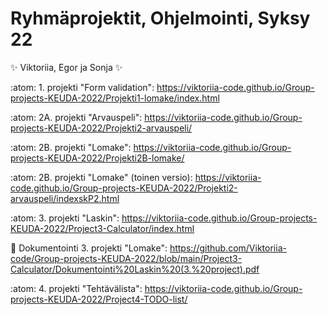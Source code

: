 # Ryhmäprojektit, Ohjelmointi, Syksy 22

:sparkles: Viktoriia, Egor ja Sonja :sparkles:

:atom: 1. projekti "Form validation": https://viktoriia-code.github.io/Group-projects-KEUDA-2022/Projekti1-lomake/index.html

:atom: 2A. projekti "Arvauspeli": https://viktoriia-code.github.io/Group-projects-KEUDA-2022/Projekti2-arvauspeli/

:atom: 2B. projekti "Lomake": https://viktoriia-code.github.io/Group-projects-KEUDA-2022/Projekti2B-lomake/

:atom: 2B. projekti "Lomake" (toinen versio): https://viktoriia-code.github.io/Group-projects-KEUDA-2022/Projekti2-arvauspeli/indexskP2.html

:atom: 3. projekti "Laskin": https://viktoriia-code.github.io/Group-projects-KEUDA-2022/Project3-Calculator/index.html

:scroll: Dokumentointi 3. projekti "Lomake": https://github.com/Viktoriia-code/Group-projects-KEUDA-2022/blob/main/Project3-Calculator/Dokumentointi%20Laskin%20(3.%20project).pdf

:atom: 4. projekti "Tehtävälista": https://viktoriia-code.github.io/Group-projects-KEUDA-2022/Project4-TODO-list/
